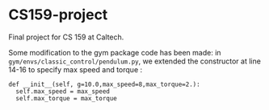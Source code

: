 # CS159-project
Final project for CS 159 at Caltech.

Some modification to the gym package code has been made: in `gym/envs/classic_control/pendulum.py`, we extended the constructor at line 14-16 to specify max speed and torque :

```
def __init__(self, g=10.0,max_speed=8,max_torque=2.):
  self.max_speed = max_speed
  self.max_torque = max_torque 
```
